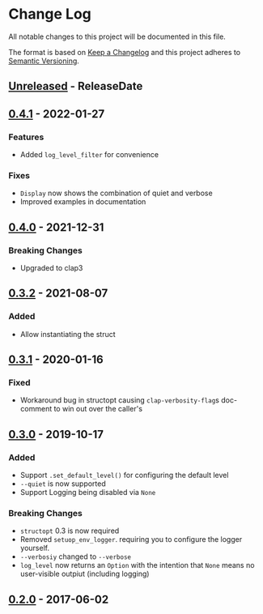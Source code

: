 # Change Log
All notable changes to this project will be documented in this file.

The format is based on [Keep a Changelog](http://keepachangelog.com/)
and this project adheres to [Semantic Versioning](http://semver.org/).

<!-- next-header -->
## [Unreleased] - ReleaseDate

## [0.4.1] - 2022-01-27

### Features

- Added `log_level_filter` for convenience

### Fixes

- `Display` now shows the combination of quiet and verbose
- Improved examples in documentation

## [0.4.0] - 2021-12-31

### Breaking Changes

- Upgraded to clap3

## [0.3.2] - 2021-08-07

### Added

- Allow instantiating the struct

## [0.3.1] - 2020-01-16

### Fixed

- Workaround bug in structopt causing `clap-verbosity-flag`s doc-comment to win out over the caller's

## [0.3.0] - 2019-10-17
### Added
- Support `.set_default_level()` for configuring the default level
- `--quiet` is now supported
- Support Logging being disabled via `None`

### Breaking Changes
- `structopt` 0.3 is now required
- Removed `setuop_env_logger`. requiring you to configure the logger yourself.
- `--verbosiy` changed to `--verbose`
- `log_level` now returns an `Option` with the intention that `None` means no user-visible outpiut (including logging)

## [0.2.0] - 2017-06-02

<!-- next-url -->
[Unreleased]: https://github.com/rust-cli/clap-verbosity-flag/compare/v0.4.1...HEAD
[0.4.1]: https://github.com/rust-cli/clap-verbosity-flag/compare/v0.4.0...v0.4.1
[0.4.0]: https://github.com/rust-cli/clap-verbosity-flag/compare/v0.3.2...v0.4.0
[0.3.2]: https://github.com/rust-cli/clap-verbosity-flag/compare/v0.3.1...v0.3.2
[0.3.1]: https://github.com/rust-cli/clap-verbosity-flag/compare/v0.3.0...v0.3.1
[0.3.0]: https://github.com/rust-cli/clap-verbosity-flag/compare/0.2.0...v0.3.0
[0.2.0]: https://github.com/rust-cli/clap-verbosity-flag/compare/v0.1.0...0.2.0
